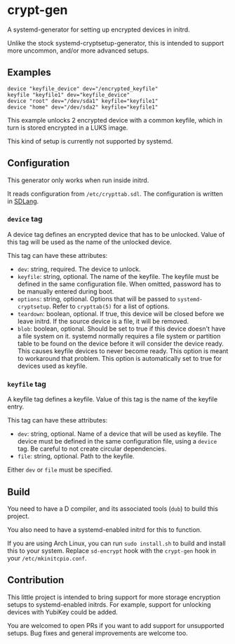 crypt-gen
=========

A systemd-generator for setting up encrypted devices in initrd.

Unlike the stock systemd-cryptsetup-generator, this is intended to support more uncommon, and/or more advanced setups.

## Examples

```sdl
device "keyfile_device" dev="/encrypted_keyfile"
keyfile "keyfile1" dev="keyfile_device"
device "root" dev="/dev/sda1" keyfile="keyfile1"
device "home" dev="/dev/sda2" keyfile="keyfile1"
```

This example unlocks 2 encrypted device with a common keyfile, which in turn is stored encrypted in a LUKS image.

This kind of setup is currently not supported by systemd.

## Configuration

This generator only works when run inside initrd.

It reads configuration from `/etc/crypttab.sdl`. The configuration is written in [SDLang](https://sdlang.org/).

### `device` tag

A device tag defines an encrypted device that has to be unlocked. Value of this tag will be used as the name of the unlocked device.

This tag can have these attributes:

* `dev`: string, required. The device to unlock.
* `keyfile`: string, optional. The name of the keyfile. The keyfile must be defined in the same configuration file. When omitted, password has to be manually entered during boot.
* `options`: string, optional. Options that will be passed to `systemd-cryptsetup`. Refer to `crypttab(5)` for a list of options.
* `teardown`: boolean, optional. If true, this device will be closed before we leave initrd. If the source device is a file, it will be removed.
* `blob`: boolean, optional. Should be set to true if this device doesn't have a file system on it. systemd normally requires a file system or partition table to be found on the device before it will consider the device ready. This causes keyfile devices to never become ready. This option is meant to workaround that problem. This option is automatically set to true for devices used as keyfile.

### `keyfile` tag

A keyfile tag defines a keyfile. Value of this tag is the name of the keyfile entry.

This tag can have these attributes:

* `dev`: string, optional. Name of a device that will be used as keyfile. The device must be defined in the same configuration file, using a `device` tag. Be careful to not create circular dependencies.
* `file`: string, optional. Path to the keyfile.

Either `dev` or `file` must be specified.

## Build

You need to have a D compiler, and its associated tools (`dub`) to build this project.

You also need to have a systemd-enabled initrd for this to function.

If you are using Arch Linux, you can run `sudo install.sh` to build and install this to your system. Replace `sd-encrypt` hook with the `crypt-gen` hook in your `/etc/mkinitcpio.conf`.

## Contribution

This little project is intended to bring support for more storage encryption setups to systemd-enabled initrds. For example, support for unlocking devices with YubiKey could be added.

You are welcomed to open PRs if you want to add support for unsupported setups. Bug fixes and general improvements are welcome too.
